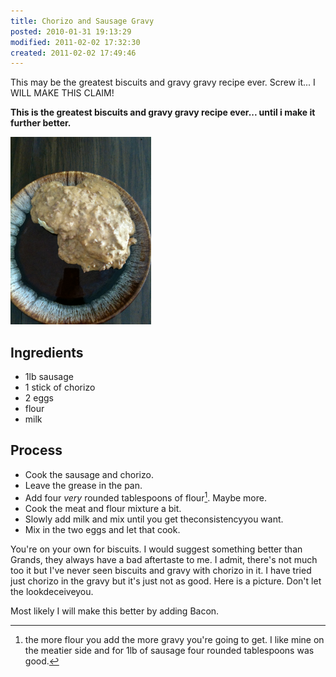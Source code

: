 ```yaml
---
title: Chorizo and Sausage Gravy
posted: 2010-01-31 19:13:29
modified: 2011-02-02 17:32:30
created: 2011-02-02 17:49:46
---
```

This may be the greatest biscuits and gravy gravy recipe ever. Screw it... I WILL MAKE THIS CLAIM!

**This is the greatest biscuits and gravy gravy recipe
ever... until i make it further better.**

[<img src="/imgs/IMG_0546.jpg" alt="awesome." width="225" height="300" />](/imgs/IMG_0546.jpg)

## Ingredients

- 1lb sausage
- 1 stick of chorizo
- 2 eggs
- flour
- milk

## Process

- Cook the sausage and chorizo.
- Leave the grease in the pan.
- Add four _very_ rounded tablespoons of flour[^flour]. Maybe more.
- Cook the meat and flour mixture a bit.
- Slowly add milk and mix until you get theconsistencyyou want.
- Mix in the two eggs and let that cook.

[^flour]: the more flour you add the more gravy you're going to get. I
like mine on the meatier side and for 1lb of sausage four rounded
tablespoons was good.

You're on your own for biscuits. I would suggest something better than
Grands, they always have a bad aftertaste to me. I admit, there's not
much too it but I've never seen biscuits and gravy with chorizo in
it. I have tried just chorizo in the gravy but it's just not as
good. Here is a picture. Don't let the lookdeceiveyou.

Most likely I will make this better by adding Bacon.



